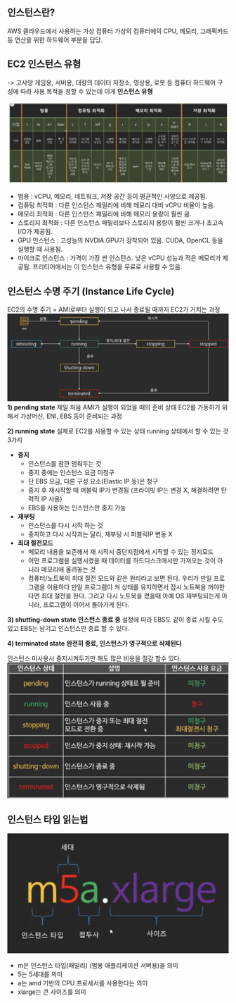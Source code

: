 ## 인스턴스란?
AWS 클라우드에서 사용하는 가상 컴퓨터
가상의 컴퓨터에의 CPU, 메모리, 그래픽카드 등 연산을 위한 하드웨어 부분을 담당.

## EC2 인스턴스 유형
-> 고사양 게임용, 서버용, 대량의 데이터 저장소, 영상용, 로봇 등 컴퓨터 하드웨어 구성에 따라 사용 목적을 정할 수 있는데 이게 **인스턴스 유형**

![instance](../attachment/instance.png)
- 범용 : vCPU, 메모리, 네트워크, 저장 공간 등이 평균적인 사양으로 제공됨.
- 컴퓨팅 최적화 : 다른 인스턴스 패밀리에 비해 메모리 대비 vCPU 비율이 높음.
- 메모리 최적화 : 다른 인스턴스 패밀리에 비해 메모리 용량이 훨씬 큼.
- 스토리지 최적화 : 다른 인스턴스 패밀리보다 스토리지 용량이 훨씬 크거나 초고속 I/O가 제공됨.
- GPU 인스턴스 : 고성능의 NVDIA GPU가 장착되어 있음. CUDA, OpenCL 등을 실행할 때 사용됨.
- 마이크로 인스턴스 : 가격이 가장 싼 인스턴스. 낮은 vCPU 성능과 적은 메모리가 제공됨. 프리티어에서는 이 인스턴스 유형을 무료로 사용할 수 있음.

## 인스턴스 수명 주기 (Instance Life Cycle)

EC2의 수명 주기 = AMI로부터 실행이 되고 나서 종료될 때까지 EC2가 거치는 과정
![instance](../attachment/instance2.png)
**1) pending state**
제일 처음 AMI가 실행이 되었을 때의 준비 상태
EC2를 가동하기 위해서 가상머신, ENI, EBS 등이 준비되는 과정

**2) running state**
실제로 EC2를 사용할 수 있는 상태
running 상태에서 할 수 있는 것 3가지
- **중지**
	- 인스턴스를 잠깐 멈춰두는 것
	- 중지 중에는 인스턴스 요금 미청구
	- 단 EBS 요금, 다른 구성 요소(Elastic IP 등)은 청구
	- 중지 후 재시작할 때 퍼블릭 IP가 변경됨 (프라이빗 IP는 변경 X, 해결하려면 탄력적 IP 사용)
	- EBS를 사용하는 인스턴스만 중지 가능
- **재부팅**
    - 인스턴스를 다시 시작 하는 것
    - 중지하고 다시 시작과는 달리, 재부팅 시 퍼블릭IP 변동 X
- **최대 절전모드**
    - 메모리 내용을 보존해서 재 시작시 중단지점에서 시작할 수 있는 정지모드
    - 어떤 프로그램을 실행시켰을 때 데이터를 하드디스크에서만 가져오는 것이 아니라 메모리에 올려놓는 것
    - 컴퓨터/노트북의 최대 절전 모드와 같은 원리라고 보면 된다. 우리가 만일 프로그램을 이용하다 만일 프로그램이 켜 상태를 유지하면서 잠시 노트북을 꺼야한다면 최대 절전을 한다. 그리고 다시 노트북을 켰을때 아예 OS 재부팅되는게 아니라, 프로그램이 이어서 돌아가게 된다.

**3) shutting-down state**
**인스턴스 종료 중**
설정에 따라 EBS도 같이 종료 시킬 수도 있고 EBS는 남기고 인스턴스만 종료 할 수 있다.

**4) terminated state**
**완전히 종료, 인스턴스가 영구적으로 삭제된다**

인스턴스 미사용시 중지시켜두기만 해도 많은 비용을 절감 할수 있다.
![instance](../attachment/instance3.png)

## 인스턴스 타입 읽는법
![instance](../attachment/instance4.png)
- m은 인스턴스 타입(패밀리) (범용 애플리케이션 서버용)을 의미
- 5는 5세대를 의미
- a는 amd 기반의 CPU 프로세서를 사용한다는 의미
- xlarge는 큰 사이즈를 의미

